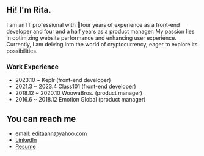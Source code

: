 ## Hi! I'm Rita.

I am an IT professional with four years of experience as a front-end developer and four and a half years as a product manager. My passion lies in optimizing website performance and enhancing user experience. Currently, I am delving into the world of cryptocurrency, eager to explore its possibilities.

### Work Experience
  - 2023.10 ~ Keplr (front-end developer)
  - 2021.3 ~ 2023.4 Class101 (front-end developer)
  - 2018.12 ~ 2020.10 WoowaBros. (product manager)
  - 2016.6 ~ 2018.12 Emotion Global (product manager)

## You can reach me
- email: editaahn@yahoo.com
- [LinkedIn](https://www.linkedin.com/in/rita-ahn)
- [Resume](https://docs.google.com/document/d/1wBBsujR4mbauZWtwq8F2aKErlPQKvmse6LQCVRdIurI/edit?usp=sharing)


